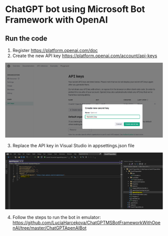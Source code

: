 # ChatGPT bot using Microsoft Bot Framework with OpenAI 

## Run the code
1. Register https://platform.openai.com/doc
2. Create the new API key https://platform.openai.com/account/api-keys
<img src="https://github.com/LuciaHarcekova/ChatGPTMSBotFrameworkWithOpenAI/blob/master/assets/CreateAPIKey.png" alt="create_api_key"/>

3. Replace the API key in Visual Studio in appsettings.json file
<img src="https://github.com/LuciaHarcekova/ChatGPTMSBotFrameworkWithOpenAI/blob/master/assets/UpdateAPIKeyInVS.png" alt="update_api_key_in_VS"/>

4. Follow the steps to run the bot in emulator: https://github.com/LuciaHarcekova/ChatGPTMSBotFrameworkWithOpenAI/tree/master/ChatGPTApenAIBot
